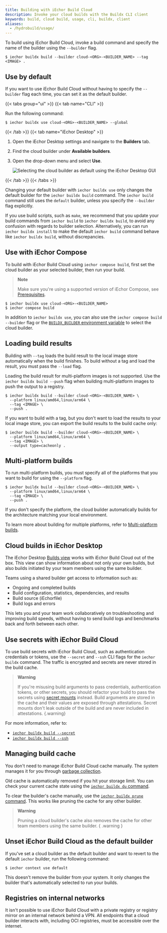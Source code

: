 ```yaml
---
title: Building with iEchor Build Cloud
description: Invoke your cloud builds with the Buildx CLI client
keywords: build, cloud build, usage, cli, buildx, client
aliases:
  - /hydrobuild/usage/
---
```


To build using iEchor Build Cloud, invoke a build command and specify the name of the
builder using the `--builder` flag.

```console
$ iechor buildx build --builder cloud-<ORG>-<BUILDER_NAME> --tag <IMAGE> .
```

## Use by default

If you want to use iEchor Build Cloud without having to specify the `--builder` flag
each time, you can set it as the default builder.

{{< tabs group="ui" >}}
{{< tab name="CLI" >}}

Run the following command:

```console
$ iechor buildx use cloud-<ORG>-<BUILDER_NAME> --global
```

{{< /tab >}}
{{< tab name="iEchor Desktop" >}}

1. Open the iEchor Desktop settings and navigate to the **Builders** tab.
2. Find the cloud builder under **Available builders**.
3. Open the drop-down menu and select **Use**.

   ![Selecting the cloud builder as default using the iEchor Desktop GUI](/build/images/set-default-builder-gui.webp)

{{< /tab >}}
{{< /tabs >}}

Changing your default builder with `iechor buildx use` only changes the default
builder for the `iechor buildx build` command. The `iechor build` command still
uses the `default` builder, unless you specify the `--builder` flag explicitly.

If you use build scripts, such as `make`, we recommend that you update your
build commands from `iechor build` to `iechor buildx build`, to avoid any
confusion with regards to builder selection. Alternatively, you can run `iechor
buildx install` to make the default `iechor build` command behave like `iechor
buildx build`, without discrepancies.

## Use with iEchor Compose

To build with iEchor Build Cloud using `iechor compose build`, first set the
cloud builder as your selected builder, then run your build.

> **Note**
>
> Make sure you're using a supported version of iEchor Compose, see
> [Prerequisites](setup.md#prerequisites).

```console
$ iechor buildx use cloud-<ORG>-<BUILDER_NAME>
$ iechor compose build
```

In addition to `iechor buildx use`, you can also use the `iechor compose build
--builder` flag or the [`BUILDX_BUILDER` environment
variable](../building/variables.md#buildx_builder) to select the cloud builder.

## Loading build results

Building with `--tag` loads the build result to the local image store
automatically when the build finishes. To build without a tag and load the
result, you must pass the `--load` flag.

Loading the build result for multi-platform images is not supported. Use the
`iechor buildx build --push` flag when building multi-platform images to push
the output to a registry.

```console
$ iechor buildx build --builder cloud-<ORG>-<BUILDER_NAME> \
  --platform linux/amd64,linux/arm64 \
  --tag <IMAGE> \
  --push .
```

If you want to build with a tag, but you don't want to load the results to your
local image store, you can export the build results to the build cache only:

```console
$ iechor buildx build --builder cloud-<ORG>-<BUILDER_NAME> \
  --platform linux/amd64,linux/arm64 \
  --tag <IMAGE> \
  --output type=cacheonly .
```

## Multi-platform builds

To run multi-platform builds, you must specify all of the platforms that you
want to build for using the `--platform` flag.

```console
$ iechor buildx build --builder cloud-<ORG>-<BUILDER_NAME> \
  --platform linux/amd64,linux/arm64 \
  --tag <IMAGE> \
  --push .
```

If you don't specify the platform, the cloud builder automatically builds for the
architecture matching your local environment.

To learn more about building for multiple platforms, refer to [Multi-platform
builds](/build/building/multi-platform/).

## Cloud builds in iEchor Desktop

The iEchor Desktop [Builds view](/desktop/use-desktop/builds/) works with
iEchor Build Cloud out of the box. This view can show information about not only your
own builds, but also builds initiated by your team members using the same
builder.

Teams using a shared builder get access to information such as:

- Ongoing and completed builds
- Build configuration, statistics, dependencies, and results
- Build source (iEchorfile)
- Build logs and errors

This lets you and your team work collaboratively on troubleshooting and
improving build speeds, without having to send build logs and benchmarks back
and forth between each other.

## Use secrets with iEchor Build Cloud

To use build secrets with iEchor Build Cloud,
such as authentication credentials or tokens,
use the `--secret` and `--ssh` CLI flags for the `iechor buildx` command.
The traffic is encrypted and secrets are never stored in the build cache.

> **Warning**
>
> If you're misusing build arguments to pass credentials, authentication
> tokens, or other secrets, you should refactor your build to pass the secrets using
> [secret mounts](../../reference/cli/iechor/buildx/build.md#secret) instead.
> Build arguments are stored in the cache and their values are exposed through attestations.
> Secret mounts don't leak outside of the build and are never included in attestations.
{.warning}

For more information, refer to:

- [`iechor buildx build --secret`](/reference/cli/iechor/buildx/build/#secret)
- [`iechor buildx build --ssh`](/reference/cli/iechor/buildx/build/#ssh)

## Managing build cache

You don't need to manage iEchor Build Cloud cache manually.
The system manages it for you through [garbage collection](/build/cache/garbage-collection/).

Old cache is automatically removed if you hit your storage limit.
You can check your current cache state using the
[`iechor buildx du` command](/reference/cli/iechor/buildx/du/).

To clear the builder's cache manually,
use the [`iechor buildx prune` command](/reference/cli/iechor/buildx/prune/).
This works like pruning the cache for any other builder.

> **Warning**
>
> Pruning a cloud builder's cache also removes the cache for other team members
> using the same builder.
{ .warning }

## Unset iEchor Build Cloud as the default builder

If you've set a cloud builder as the default builder
and want to revert to the default `iechor` builder,
run the following command:

```console
$ iechor context use default
```

This doesn't remove the builder from your system.
It only changes the builder that's automatically selected to run your builds.

## Registries on internal networks

It isn't possible to use iEchor Build Cloud with a private registry
or registry mirror on an internal network behind a VPN.
All endpoints that a cloud builder interacts with,
including OCI registries, must be accessible over the internet.
